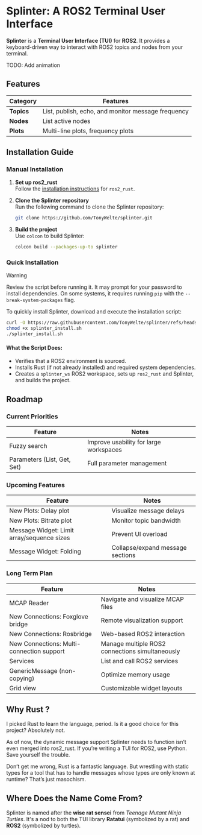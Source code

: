 # Splinter: A ROS2 Terminal User Interface

**Splinter** is a **Terminal User Interface (TUI)** for **ROS2**. It provides a keyboard-driven way to interact with ROS2 topics and nodes from your terminal.

TODO: Add animation

## Features

| Category   | Features                                           |
| ---------- | -------------------------------------------------- |
| **Topics** | List, publish, echo, and monitor message frequency |
| **Nodes**  | List active nodes                                  |
| **Plots**  | Multi-line plots, frequency plots                  |

## Installation Guide

### Manual Installation

1. **Set up ros2_rust**  
    Follow the [installation instructions](https://github.com/ros2-rust/ros2_rust/tree/main?tab=readme-ov-file#sounds-great-how-can-i-try-this-out) for `ros2_rust`.

2. **Clone the Splinter repository**  
    Run the following command to clone the Splinter repository:
    ```sh
    git clone https://github.com/TonyWelte/splinter.git
    ```

3. **Build the project**  
    Use `colcon` to build Splinter:
    ```sh
    colcon build --packages-up-to splinter
    ```

### Quick Installation

> [!WARNING]  
> Review the script before running it. It may prompt for your password to install dependencies. On some systems, it requires running `pip` with the `--break-system-packages` flag.

To quickly install Splinter, download and execute the installation script:

```sh
curl -O https://raw.githubusercontent.com/TonyWelte/splinter/refs/heads/main/tools/splinter_install.sh
chmod +x splinter_install.sh
./splinter_install.sh
```

#### What the Script Does:

- Verifies that a ROS2 environment is sourced.
- Installs Rust (if not already installed) and required system dependencies.
- Creates a `splinter_ws` ROS2 workspace, sets up `ros2_rust` and Splinter, and builds the project.

## Roadmap

### Current Priorities

| Feature                     | Notes                                  |
| --------------------------- | -------------------------------------- |
| Fuzzy search                | Improve usability for large workspaces |
| Parameters (List, Get, Set) | Full parameter management              |

### Upcoming Features

| Feature                                    | Notes                            |
| ------------------------------------------ | -------------------------------- |
| New Plots: Delay plot                      | Visualize message delays         |
| New Plots: Bitrate plot                    | Monitor topic bandwidth          |
| Message Widget: Limit array/sequence sizes | Prevent UI overload              |
| Message Widget: Folding                    | Collapse/expand message sections |

### Long Term Plan

| Feature                                   | Notes                                           |
| ----------------------------------------- | ----------------------------------------------- |
| MCAP Reader                               | Navigate and visualize MCAP files               |
| New Connections: Foxglove bridge          | Remote visualization support                    |
| New Connections: Rosbridge                | Web-based ROS2 interaction                      |
| New Connections: Multi-connection support | Manage multiple ROS2 connections simultaneously |
| Services                                  | List and call ROS2 services                     |
| GenericMessage (non-copying)              | Optimize memory usage                           |
| Grid view                                 | Customizable widget layouts                     |

## Why Rust ?

I picked Rust to learn the language, period. Is it a good choice for this project? Absolutely not.

As of now, the dynamic message support Splinter needs to function isn’t even merged into ros2_rust. If you’re writing a TUI for ROS2, use Python. Save yourself the trouble.

Don’t get me wrong, Rust is a fantastic language. But wrestling with static types for a tool that has to handle messages whose types are only known at runtime? That’s just masochism.

## Where Does the Name Come From?

Splinter is named after the **wise rat sensei** from *Teenage Mutant Ninja Turtles*. It's a nod to both the TUI library **Ratatui** (symbolized by a rat) and **ROS2** (symbolized by turtles).
